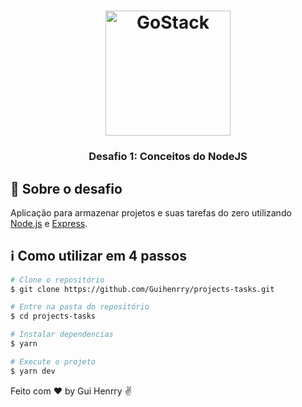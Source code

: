 <h1 align="center">
    <img alt="GoStack" src="https://rocketseat-cdn.s3-sa-east-1.amazonaws.com/bootcamp-header.png" width="200px" />
</h1>

<h3 align="center">
  Desafio 1: Conceitos do NodeJS
</h3>

## :rocket: Sobre o desafio
Aplicação para armazenar projetos e suas tarefas do zero utilizando [Node.js](https://nodejs.org/en/) e [Express](https://expressjs.com/pt-br/).

## :information_source: Como utilizar em 4 passos

```bash
# Clone o repositório
$ git clone https://github.com/Guihenrry/projects-tasks.git

# Entre na pasta do repositório
$ cd projects-tasks

# Instalar dependencias
$ yarn

# Execute o projeto
$ yarn dev
```

Feito com ♥ by Gui Henrry ✌
